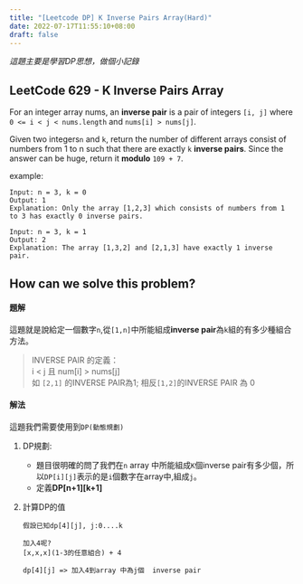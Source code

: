 ```yaml
---
title: "[Leetcode DP] K Inverse Pairs Array(Hard)"
date: 2022-07-17T11:55:10+08:00
draft: false
---
```

*這題主要是學習DP思想，做個小記錄*

## LeetCode 629 - K Inverse Pairs Array
For an integer array nums, an **inverse pair** is a pair of integers `[i, j]` where `0 <= i < j < nums.length` and `nums[i] > nums[j]`.

Given two integers`n` and `k`, return the number of different arrays consist of numbers from 1 to n such that there are exactly `k` **inverse pairs**. Since the answer can be huge, return it **modulo** `109 + 7`.

example: 
```
Input: n = 3, k = 0
Output: 1
Explanation: Only the array [1,2,3] which consists of numbers from 1 to 3 has exactly 0 inverse pairs.
```
```
Input: n = 3, k = 1
Output: 2
Explanation: The array [1,3,2] and [2,1,3] have exactly 1 inverse pair.
```

## How can we solve this problem?
#### 題解
這題就是說給定一個數字`n`,從`[1,n]`中所能組成**inverse pair**為`k`組的有多少種組合方法。
> INVERSE PAIR 的定義：  
> i < j 且 num[i] > nums[j]  
> 如 `[2,1]` 的INVERSE PAIR為1; 相反`[1,2]`的INVERSE PAIR 為 0  

#### 解法
這題我們需要使用到`DP(動態規劃)`

1. DP規劃:
    * 題目很明確的問了我們在`n` array 中所能組成`K`個inverse pair有多少個，所以`DP[i][j]`表示的是`i`個數字在array中,組成`j`。
    * 定義**DP[n+1][k+1]**

2. 計算DP的值
    ```
    假設已知dp[4][j], j:0....k
    
    加入4呢?
    [x,x,x](1-3的任意組合) + 4
 
    dp[4][j] => 加入4到array 中為j個  inverse pair

    ```
